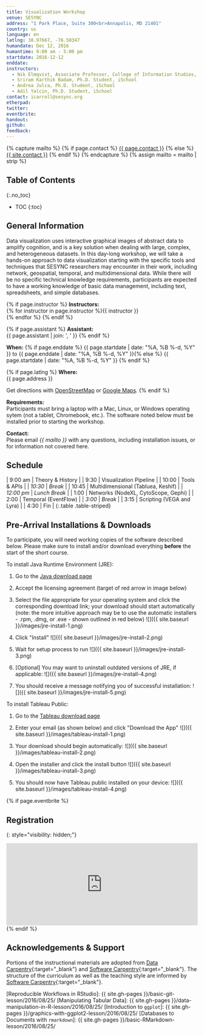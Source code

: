 ```yaml
---
title: Visualization Workshop
venue: SESYNC
address: "1 Park Place, Suite 300<br>Annapolis, MD 21401"
country: us
language: en
latlng: 38.97667, -76.50347
humandate: Dec 12, 2016
humantime: 9:00 am - 5:00 pm
startdate: 2016-12-12
enddate:
instructors:
  - Nik Elmqvist, Associate Professor, College of Information Studies, University of Maryland (iSchool)
  - Sriram Karthik Badam, Ph.D. Student, iSchool
  - Andrea Julca, Ph.D. Student, iSchool
  - Adil Yalcin, Ph.D. Student, iSchool
contact: icarroll@sesync.org
etherpad:
twitter:
eventbrite:
handout:
github:
feedback:
---
```


[//]: # " Capture additional variables. "

{% capture mailto %}
{% if page.contact %}
  <a href='mailto:{{page.contact}}'>{{ page.contact }}</a>
{% else %}
  <a href='mailto:{{site.contact}}'>{{ site.contact }}</a>
{% endif %}
{% endcapture %}
{% assign mailto = mailto | strip %}

[//]: # " Edit the values in the parameter block above to be appropriate for your bootcamp. "
[//]: # " Please use three-letter month names for the 'humandate' field. "

## Table of Contents
{:.no_toc}

* TOC
{:toc}

## General Information

Data visualization uses interactive graphical images of abstract data to amplify cognition, and is a key solution when dealing with large, complex, and heterogeneous datasets.
In this day-long workshop, we will take a hands-on approach to data visualization starting with the specific tools and techniques that SESYNC researchers may encounter in their work, including network, geospatial, temporal, and multidimensional data.
While there will be no specific technical knowledge requirements, participants are expected to have a working knowledge of basic data management, including text, spreadsheets, and simple databases.

[//]: # " This block displays the instructors' names if they are available. "

{% if page.instructor %}
**Instructors:**  
{% for instructor in page.instructor %}{{ instructor }}  
{% endfor %}
{% endif %}

{% if page.assistant %}
**Assistant:**  
{{ page.assistant | join: ', ' }}
{% endif %}

[//]: # " Modify this block to reflect the target audience for your bootcamp. "
[//]: # " In particular, if it is only open to people from a particular institution, "
[//]: # " or if specialized prerequisite knowledge is required, please mention that. "

**When:**   {% if page.enddate %}
{{ page.startdate | date: "%A, %B %-d, %Y" }} to {{ page.enddate | date: "%A, %B %-d, %Y" }}{% else %}
{{ page.startdate | date: "%A, %B %-d, %Y" }}
{% endif %}

[//]: # " This block displays the address and links to a map showing directions. "
{% if page.latlng %}
**Where:**  
{{ page.address }}
  
Get directions with
<a href="//www.openstreetmap.org/?mlat={{ page.latlng | replace:',','&mlon=' }}&zoom=16">OpenStreetMap</a> or
<a href="//maps.google.com/maps?q={{ page.latlng }}">Google Maps</a>.
{% endif %}

[//]: # " Modify the block below if there are any special requirements. "

**Requirements:**  
Participants must bring a laptop with a Mac, Linux, or Windows operating sytem (not a tablet, Chromebook, etc.). The software noted below must be installed prior to starting the workshop.

[//]: # " The following block automatically inserts a contact email address if one has been specified for the page. "
[//]: # " If one hasn't, this block inserts the generic contact address for Software Carpentry. "

**Contact:**  
Please email *{{ mailto }}* with any questions, including installation issues, or for information not covered here.

[//]: # " Edit this block to show the syllabus and schedule for your bootcamp. "

## Schedule

|    9:00 am | Theory & History                      |
|       9:30 | Visualization Pipeline                |
|      10:00 | Tools & APIs                          |
|    *10:30* | *Break*                               |
|      10:45 | Multidimensional (Tabluea, Keshif)    |
| *12:00 pm* | *Lunch Break*                         |
|       1:00 | Networks (NodeXL, CytoScope, Gephi)   |
|       2:00 | Temporal (EventFlow)                  |
|     *3:00* | *Break*                               |
|       3:15 | Scripting (VEGA and Lyra)             |
|       4:30 | Fin                                   |
{:.table .table-striped}

[//]: # " Edit the setup instructions in _includes/setup.html to reflect your bootcamp. "
[//]: # " (In particular, most bootcamps teach either Python or R, not both.) "

## Pre-Arrival Installations & Downloads

To participate, you will need working copies of the software described below.
Please make sure to install and/or download everything **before** the start of the short course.


To install Java Runtime Environment (JRE):

1. Go to the [Java download page](http://www.oracle.com/technetwork/java/javase/downloads/jre8-downloads-2133155.html)

1. Accept the licensing agreement (target of red arrow in image below)

1. Select the file appropriate for your operating system and click the corresponding download link; your download should start automatically (note: the more intuitive approach may be to use the automatic installers - .rpm, .dmg, or .exe - shown outlined in red below) 
![]({{ site.baseurl }}/images/jre-install-1.png)

1. Click "Install"
![]({{ site.baseurl }}/images/jre-install-2.png)

1. Wait for setup process to run
![]({{ site.baseurl }}/images/jre-install-3.png)

1. [Optional] You may want to uninstall outdated versions of JRE, if applicable:
![]({{ site.baseurl }}/images/jre-install-4.png)

1. You should receive a message notifying you of successful installation:
![]({{ site.baseurl }}/images/jre-install-5.png)

To install Tableau Public:

1. Go to the [Tableau download page](https://public.tableau.com/s/download?)

1. Enter your email (as shown below) and click "Download the App" 
![]({{ site.baseurl }}/images/tableau-install-1.png)

1. Your download should begin automatically:
![]({{ site.baseurl }}/images/tableau-install-2.png)


1. Open the installer and click the install button
![]({{ site.baseurl }}/images/tableau-install-3.png)

1. You should now have Tableau public installed on your device:
![]({{ site.baseurl }}/images/tableau-install-4.png)

{% if page.eventbrite %}
## Registration  
{: style="visibility: hidden;"}

<iframe src="https://www.eventbrite.com/tickets-external?eid={{ page.eventbrite }}&ref=etckt" frameborder="0" width="100%" height="216px" scrolling="no"></iframe>
{% endif %}

## Acknowledgements & Support
Portions of the instructional materials are adopted from [Data Carpentry](http://www.datacarpentry.org){:target="_blank"} and [Software Carpentry](http://software-carpentry.org){:target="_blank"}.
The structure of the curriculum as well as the teaching style are informed by [Software Carpentry](http://software-carpentry.org){:target="_blank"}.

[//]: # " Links by reference "

[Reproducible Workflows in RStudio]: {{ site.gh-pages }}/basic-git-lesson/2016/08/25/
[Manipulating Tabular Data]: {{ site.gh-pages }}/data-manipulation-in-R-lesson/2016/08/25/
[Introduction to `ggplot`]: {{ site.gh-pages }}/graphics-with-ggplot2-lesson/2016/08/25/
[Databases to Documents with `rmarkdown`]: {{ site.gh-pages }}/basic-RMarkdown-lesson/2016/08/25/
